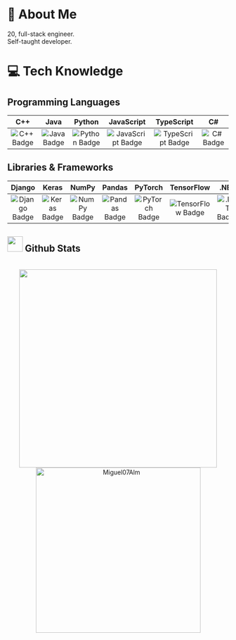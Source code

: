# 🌅 About Me
20, full-stack engineer. <br> 
Self-taught developer.

# 💻 Tech Knowledge
## Programming Languages
| C++ | Java | Python | JavaScript | TypeScript | C# |
|:---:|:----:|:------:|:----------:|:----------:|:--:|
| ![C++ Badge](https://img.shields.io/badge/c++-%2300599C.svg?style=for-the-badge&logo=c%2B%2B&logoColor=white) | ![Java Badge](https://img.shields.io/badge/java-%23ED8B00.svg?style=for-the-badge&logo=java&logoColor=white) | ![Python Badge](https://img.shields.io/badge/python-3670A0?style=for-the-badge&logo=python&logoColor=ffdd54) | ![JavaScript Badge](https://img.shields.io/badge/javascript-%23323330.svg?style=for-the-badge&logo=javascript&logoColor=%23F7DF1E) | ![TypeScript Badge](https://img.shields.io/badge/typescript-%23007ACC.svg?style=for-the-badge&logo=typescript&logoColor=white) | ![C# Badge](https://img.shields.io/badge/C%23-%23239120.svg?style=for-the-badge&logo=c-sharp&logoColor=white) |

## Libraries & Frameworks

| Django | Keras | NumPy | Pandas | PyTorch | TensorFlow | .NET |
|:------:|:-----:|:-----:|:------:|:-------:|:----------:|:----:|
| ![Django Badge](https://img.shields.io/badge/django-%23092E20.svg?style=for-the-badge&logo=django&logoColor=white) | ![Keras Badge](https://img.shields.io/badge/Keras-%23D00000.svg?style=for-the-badge&logo=Keras&logoColor=white) | ![NumPy Badge](https://img.shields.io/badge/numpy-%23013243.svg?style=for-the-badge&logo=numpy&logoColor=white) | ![Pandas Badge](https://img.shields.io/badge/pandas-%23150458.svg?style=for-the-badge&logo=pandas&logoColor=white) | ![PyTorch Badge](https://img.shields.io/badge/PyTorch-%23EE4C2C.svg?style=for-the-badge&logo=PyTorch&logoColor=white) | ![TensorFlow Badge](https://img.shields.io/badge/TensorFlow-%23FF6F00.svg?style=for-the-badge&logo=TensorFlow&logoColor=white) | ![.NET Badge](https://img.shields.io/badge/.NET-%235C2D91.svg?style=for-the-badge&logo=.net&logoColor=white) |




## <img src="https://media.giphy.com/media/iY8CRBdQXODJSCERIr/giphy.gif" width="35"><b> Github Stats </b>
<br>

<div align="center">

<a href="https://github.com/Miguel07Alm/">
  <img src="https://github-readme-stats.vercel.app/api?username=Miguel07Alm&include_all_commits=true&count_private=true&show_icons=true&line_height=20&title_color=7A7ADB&icon_color=2234AE&text_color=D3D3D3&bg_color=0,000000,130F40" width="450"/>
  <img src="https://github-readme-stats.vercel.app/api/top-langs?username=Miguel07Alm&show_icons=true&locale=en&layout=compact&line_height=20&title_color=7A7ADB&icon_color=2234AE&text_color=D3D3D3&bg_color=0,000000,130F40" width="375"  alt="Miguel07Alm"/>

</a>
</div>


